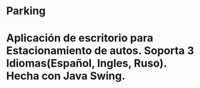 # Parking
<h1>Aplicación de escritorio para Estacionamiento de autos. Soporta 3 Idiomas(Español, Ingles, Ruso). 
Hecha con Java Swing.</h1>
